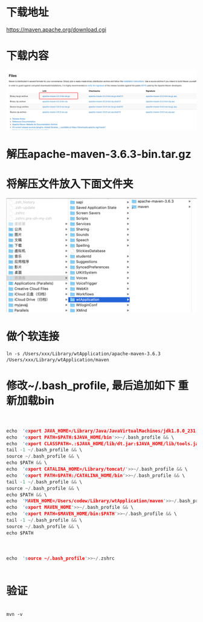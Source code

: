 
# 下载地址
https://maven.apache.org/download.cgi

# 下载内容
![maven01](images/maven01.png)


# 解压apache-maven-3.6.3-bin.tar.gz

# 将解压文件放入下面文件夹

![maven02](images/maven02.png)


# 做个软连接
```
ln -s /Users/xxx/Library/wtApplication/apache-maven-3.6.3 /Users/xxx/Library/wtApplication/maven

```


# 修改~/.bash_profile, 最后追加如下 重新加载bin


```c


echo  'export JAVA_HOME=/Library/Java/JavaVirtualMachines/jdk1.8.0_231.jdk/Contents/Home/'>>~/.bash_profile && \
echo  'export PATH=$PATH:$JAVA_HOME/bin'>>~/.bash_profile && \
echo  'export CLASSPATH=.:$JAVA_HOME/lib/dt.jar:$JAVA_HOME/lib/tools.jar'>>~/.bash_profile & \
tail -1 ~/.bash_profile && \
source ~/.bash_profile && \
echo $PATH && \
echo  'export CATALINA_HOME=/Library/tomcat/'>>~/.bash_profile && \
echo  'export PATH=$PATH:/CATALINA_HOME/bin'>>~/.bash_profile && \
tail -1 ~/.bash_profile && \
source ~/.bash_profile && \
echo $PATH && \
echo  'MAVEN_HOME=/Users/codew/Library/wtApplication/maven'>>~/.bash_profile && \
echo  'export MAVEN_HOME'>>~/.bash_profile && \
echo  'export PATH=$MAVEN_HOME/bin:$PATH'>>~/.bash_profile && \
tail -1 ~/.bash_profile && \
source ~/.bash_profile && \
echo $PATH



echo  'source ~/.bash_profile'>>~/.zshrc



```


# 验证

```

mvn -v

```

